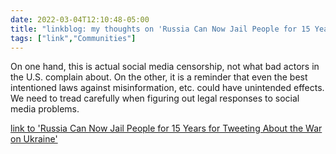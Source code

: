 ```yaml
---
date: 2022-03-04T12:10:48-05:00
title: "linkblog: my thoughts on 'Russia Can Now Jail People for 15 Years for Tweeting About the War on Ukraine'"
tags: ["link","Communities"]
---
```

On one hand, this is actual social media censorship, not what bad actors in the U.S. complain about. On the other, it is a reminder that even the best intentioned laws against misinformation, etc. could have unintended effects. We need to tread carefully when figuring out legal responses to social media problems.
 
[link to 'Russia Can Now Jail People for 15 Years for Tweeting About the War on Ukraine'](https://www.vice.com/en/article/xgdmdn/russian-law-fifteen-years-jail-tweeting-ukraine-war)
